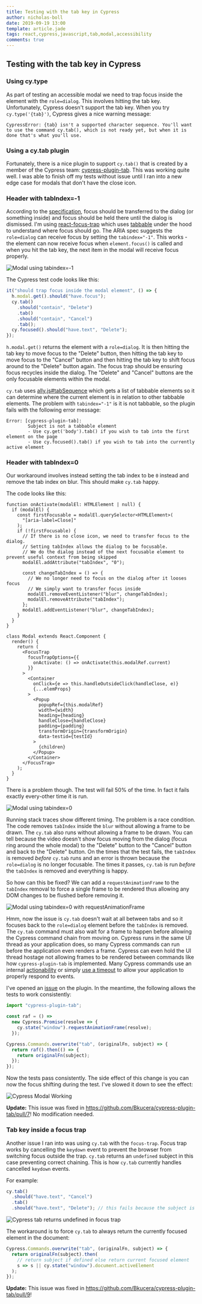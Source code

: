 ```yaml
---
title: Testing with the tab key in Cypress
author: nicholas-boll
date: 2019-09-19 13:00
template: article.jade
tags: react,cypress,javascript,tab,modal,accessibility
comments: true
---
```


## Testing with the tab key in Cypress

### Using cy.type

As part of testing an accessible modal we need to trap focus inside the element with the `role=dialog`. This involves hitting the tab key. Unfortunately, Cypress doesn't support the tab key. When you try `cy.type('{tab}')`, Cypress gives a nice warning message:

```
CypressError: {tab} isn't a supported character sequence. You'll want to use the command cy.tab(), which is not ready yet, but when it is done that's what you'll use.
```

### Using a cy.tab plugin

Fortunately, there is a nice plugin to support `cy.tab()` that is created by a member of the Cypress team: [cypress-plugin-tab](https://github.com/Bkucera/cypress-plugin-tab). This was working quite well. I was able to finish off my tests without issue until I ran into a new edge case for modals that don't have the close icon.

### Header with tabIndex=-1

According to the [specification](https://www.w3.org/WAI/GL/wiki/Using_ARIA_role%3Ddialog_to_implement_a_modal_dialog_box#Note_on_focus_management), focus should be transferred to the dialog (or something inside) and focus should be held there until the dialog is dismissed. I'm using [react-focus-trap](https://github.com/davidtheclark/focus-trap-react) which uses [tabbable](https://github.com/davidtheclark/tabbable) under the hood to understand where focus should go. The ARIA spec suggests the `role=dialog` can receive focus by setting the `tabindex="-1"`. This works - the element can now receive focus when `element.focus()` is called and when you hit the tab key, the next item in the modal will receive focus properly.

<img src="./img/modal-tabindex-1.gif" alt="Modal using tabindex=-1" loading="lazy" />

The Cypress test code looks like this:

```ts
it("should trap focus inside the modal element", () => {
  h.modal.get().should("have.focus");
  cy.tab()
    .should("contain", "Delete")
    .tab()
    .should("contain", "Cancel")
    .tab();
  cy.focused().should("have.text", "Delete");
});
```

`h.modal.get()` returns the element with a `role=dialog`. It is then hitting the tab key to move focus to the "Delete" button, then hitting the tab key to move focus to the "Cancel" button and then hitting the tab key to shift focus around to the "Delete" button again. The focus trap should be ensuring focus recycles inside the dialog. The "Delete" and "Cancel" buttons are the only focusable elements within the modal.

`cy.tab` uses [ally.js#tabSequence](https://allyjs.io/api/query/tabsequence.html) which gets a list of tabbable elements so it can determine where the current element is in relation to other tabbable elements. The problem with `tabindex="-1"` is it is not tabbable, so the plugin fails with the following error message:

```
Error: [cypress-plugin-tab]:
        Subject is not a tabbable element
        - Use cy.get('body').tab() if you wish to tab into the first element on the page
        - Use cy.focused().tab() if you wish to tab into the currently active element
```

### Header with tabIndex=0

Our workaround involves instead setting the tab index to be `0` instead and remove the tab index on blur. This should make `cy.tab` happy.

The code looks like this:

```tsx
function onActivate(modalEl: HTMLElement | null) {
  if (modalEl) {
    const firstFocusable = modalEl.querySelector<HTMLElement>(
      "[aria-label=Close]"
    );
    if (!firstFocusable) {
      // If there is no close icon, we need to transfer focus to the dialog.
      // Setting tabIndex allows the dialog to be focusable.
      // We do the dialog instead of the next focusable element to prevent useful context from being skipped
      modalEl.addAttribute("tabIndex", "0");

      const changeTabIndex = () => {
        // We no longer need to focus on the dialog after it looses focus
        // We simply want to transfer focus inside
        modalEl.removeEventListener("blur", changeTabIndex);
        modalEl.removeAttribute("tabIndex");
      };
      modalEl.addEventListener("blur", changeTabIndex);
    }
  }
}

class Modal extends React.Component {
  render() {
    return (
      <FocusTrap
        focusTrapOptions={{
          onActivate: () => onActivate(this.modalRef.current)
        }}
      >
        <Container
          onClick={e => this.handleOutsideClick(handleClose, e)}
          {...elemProps}
        >
          <Popup
            popupRef={this.modalRef}
            width={width}
            heading={heading}
            handleClose={handleClose}
            padding={padding}
            transformOrigin={transformOrigin}
            data-testid={testId}
          >
            {children}
          </Popup>
        </Container>
      </FocusTrap>
    );
  }
}
```

There is a problem though. The test will fail 50% of the time. In fact it fails exactly every-other time it is run.

<img src="./img/cypress-modal-tabindex-0.gif" alt="Modal using tabindex=0" loading="lazy" />

Running stack traces show different timing. The problem is a race condition. The code removes `tabIndex` inside the `blur` without allowing a frame to be drawn. The `cy.tab` also runs without allowing a frame to be drawn. You can tell because the video doesn't show focus moving from the dialog (focus ring around the whole modal) to the "Delete" button to the "Cancel" button and back to the "Delete" button. On the times that the test fails, the `tabIndex` is removed _before_ `cy.tab` runs and an error is thrown because the `role=dialog` is no longer focusable. The times it passes, `cy.tab` is run _before_ the `tabIndex` is removed and everything is happy.

So how can this be fixed? We can add a `requestAnimationFrame` to the `tabIndex` removal to force a single frame to be rendered thus allowing any DOM changes to be flushed before removing it.

<img src="./img/cypress-modal-tabindex-0-raf.gif" alt="Modal using tabindex=0 with requestAnimationFrame" loading="lazy" />

Hmm, now the issue is `cy.tab` doesn't wait at all between tabs and so it focuses back to the `role=dialog` element before the `tabIndex` is removed. The `cy.tab` command must also wait for a frame to happen before allowing the Cypress command chain from moving on. Cypress runs in the same UI thread as your application does, so many Cypress commands can run before the application even renders a frame. Cypress can even hold the UI thread hostage not allowing frames to be rendered between commands like how `cypress-plugin-tab` is implemented. Many Cypress commands use an internal [actionability](https://github.com/cypress-io/cypress/blob/73378fb191913e42a5bc7821b2540ac460df7048/packages/driver/src/cy/actionability.coffee) or simply [use a timeout](https://github.com/cypress-io/cypress/blob/a038e7f5d4c56d3efa844e745da40a3d917fefea/packages/driver/src/cy/commands/actions/type.js#L327) to allow your application to properly respond to events.

I've opened an [issue](https://github.com/Bkucera/cypress-plugin-tab/issues/4) on the plugin. In the meantime, the following allows the tests to work consistently:

```js
import "cypress-plugin-tab";

const raf = () =>
  new Cypress.Promise(resolve => {
    cy.state("window").requestAnimationFrame(resolve);
  });

Cypress.Commands.overwrite("tab", (originalFn, subject) => {
  return raf().then(() => {
    return originalFn(subject);
  });
});
```

Now the tests pass consistently. The side effect of this change is you can now the focus shifting during the test. I've slowed it down to see the effect:

<img src="./img/cypress-modal-working.gif" alt="Cypress Modal Working" loading="lazy" />

**Update:** This issue was fixed in https://github.com/Bkucera/cypress-plugin-tab/pull/7! No modification needed.

### Tab key inside a focus trap

Another issue I ran into was using `cy.tab` with the `focus-trap`. Focus trap works by cancelling the `keydown` event to prevent the browser from switching focus outside the trap. `cy.tab` returns an `undefined` subject in this case preventing correct chaining. This is how `cy.tab` currently handles cancelled `keydown` events.

For example:

```ts
cy.tab()
  .should("have.text", "Cancel")
  .tab()
  .should("have.text", "Delete"); // this fails because the subject is now undefined
```

<img src="./img/cypress-modal-tab-undefined-subject.png" alt="Cypress tab returns undefined in focus trap" loading="lazy" />

The workaround is to force `cy.tab` to always return the currently focused element in the document:

```ts
Cypress.Commands.overwrite("tab", (originalFn, subject) => {
  return originalFn(subject).then(
    // return subject if defined else return current focused element
    s => s || cy.state("window").document.activeElement
  );
});
```

**Update:** This issue was fixed in https://github.com/Bkucera/cypress-plugin-tab/pull/9!
